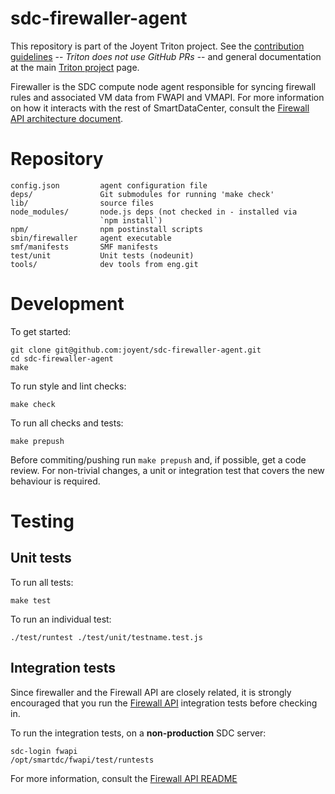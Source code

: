 <!--
    This Source Code Form is subject to the terms of the Mozilla Public
    License, v. 2.0. If a copy of the MPL was not distributed with this
    file, You can obtain one at http://mozilla.org/MPL/2.0/.
-->

<!--
    Copyright (c) 2016, Joyent, Inc.
-->

# sdc-firewaller-agent

This repository is part of the Joyent Triton project. See the [contribution
guidelines](https://github.com/joyent/triton/blob/master/CONTRIBUTING.md) --
*Triton does not use GitHub PRs* -- and general documentation at the main
[Triton project](https://github.com/joyent/triton) page.

Firewaller is the SDC compute node agent responsible for syncing firewall
rules and associated VM data from FWAPI and VMAPI. For more information on
how it interacts with the rest of SmartDataCenter, consult the
[Firewall API architecture document](https://github.com/joyent/sdc-fwapi/blob/master/docs/architecture.md).


# Repository

    config.json         agent configuration file
    deps/               Git submodules for running 'make check'
    lib/                source files
    node_modules/       node.js deps (not checked in - installed via
                        `npm install`)
    npm/                npm postinstall scripts
    sbin/firewaller     agent executable
    smf/manifests       SMF manifests
    test/unit           Unit tests (nodeunit)
    tools/              dev tools from eng.git


# Development

To get started:

    git clone git@github.com:joyent/sdc-firewaller-agent.git
    cd sdc-firewaller-agent
    make

To run style and lint checks:

    make check

To run all checks and tests:

    make prepush

Before commiting/pushing run `make prepush` and, if possible, get a code
review. For non-trivial changes, a unit or integration test that covers the
new behaviour is required.


# Testing

## Unit tests

To run all tests:

    make test

To run an individual test:

    ./test/runtest ./test/unit/testname.test.js

## Integration tests

Since firewaller and the Firewall API are closely related, it is strongly
encouraged that you run the [Firewall API](https://github.com/joyent/sdc-fwapi)
integration tests before checking in.

To run the integration tests, on a **non-production** SDC server:

    sdc-login fwapi
    /opt/smartdc/fwapi/test/runtests

For more information, consult the [Firewall API README](https://github.com/joyent/sdc-fwapi/blob/master/README.md)
